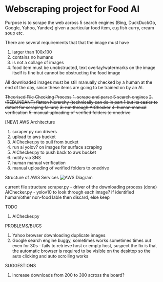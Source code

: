 # Webscraping project for Food AI

Purpose is to scrape the web across 5 search engines (Bing, DuckDuckGo, Google, Yahoo, Yandex) given a particular food item, e.g fish curry, cream soup etc.

There are several requirements that that the image must have
1. larger than 100x100
2. contains no humans
3. is not a collage of images
4. food item must be unobstructed, text overlay/watermarks on the image itself is fine but cannot be obstructing the food image

All downloaded images must be still manually checked by a human at the end of the day, since these items are going to be trained on by an AI.

~~Theorised File Checking Process~~
~~1. scrape and parse 5 search engines~~
~~2. (REDUNDANT) flatten hierarchy (technically can do in part 1 but its easier to detect for scraping failure)~~
~~3. run through AIChecker~~
~~4. human manual verification~~
~~5. manual uploading of verified folders to onedrive~~

[NEW] AWS Architecture
1. scraper.py run drivers
2. upload to aws bucket
3. AIChecker.py to pull from bucket
4. run ai yolov? on images for surface scraping
5. AIChecker.py to push back to aws bucket
6. notify via SNS
7. human manual verification
8. manual uploading of verified folders to onedrive

Structure of AWS Services
![AWS Diagram](image.png)

current file structure
scraper.py - driver of the downloading process (done)
AIChecker.py - yolov10 to look through each image? if identified human/other non-food lable then discard, else keep


TODO
1. AIChecker.py

PROBLEMS/BUGS
1. Yahoo browser downloading duplicate images
2. Google search engine buggy, sometimes works sometimes times out even for 30s - fails to retrieve host or empty host, suspect the fix is that the automatic browser is required to be visible on the desktop so the auto clicking and auto scrolling works

SUGGESTIONS
1. increase downloads from 200 to 300 across the board?